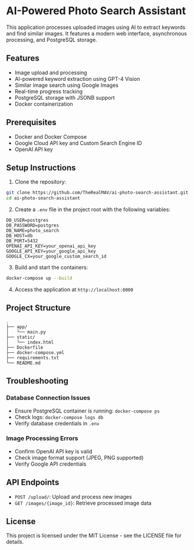 # AI-Powered Photo Search Assistant

This application processes uploaded images using AI to extract keywords and find similar images. It features a modern web interface, asynchronous processing, and PostgreSQL storage.

## Features

- Image upload and processing
- AI-powered keyword extraction using GPT-4 Vision
- Similar image search using Google Images
- Real-time progress tracking
- PostgreSQL storage with JSONB support
- Docker containerization

## Prerequisites

- Docker and Docker Compose
- Google Cloud API key and Custom Search Engine ID
- OpenAI API key

## Setup Instructions

1. Clone the repository:
```bash
git clone https://github.com/TheRealMAV/ai-photo-search-assistant.git
cd ai-photo-search-assistant
```

2. Create a `.env` file in the project root with the following variables:
```
DB_USER=postgres
DB_PASSWORD=postgres
DB_NAME=photo_search
DB_HOST=db
DB_PORT=5432
OPENAI_API_KEY=your_openai_api_key
GOOGLE_API_KEY=your_google_api_key
GOOGLE_CX=your_google_custom_search_id
```

3. Build and start the containers:
```bash
docker-compose up --build
```

4. Access the application at `http://localhost:8000`

## Project Structure

```
.
├── app/
│   └── main.py
├── static/
│   └── index.html
├── Dockerfile
├── docker-compose.yml
├── requirements.txt
└── README.md
```

## Troubleshooting

### Database Connection Issues
- Ensure PostgreSQL container is running: `docker-compose ps`
- Check logs: `docker-compose logs db`
- Verify database credentials in `.env`

### Image Processing Errors
- Confirm OpenAI API key is valid
- Check image format support (JPEG, PNG supported)
- Verify Google API credentials

## API Endpoints

- `POST /upload/`: Upload and process new images
- `GET /images/{image_id}`: Retrieve processed image data

## License

This project is licensed under the MIT License - see the LICENSE file for details.